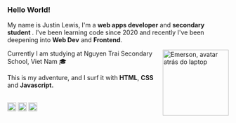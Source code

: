 <h3>Hello World!</h3>

My name is Justin Lewis, I'm a <strong>web apps developer</strong>  and  <strong>secondary student </strong>. I've been learning code since 2020 and recently I've been deepening into <strong>Web Dev</strong> and <strong>Frontend</strong>.

<img align="right" alt="Emerson, avatar atrás do laptop" src="./memoji avatar.png" width="150">

Currently I am studying at Nguyen Trai Secondary School, Viet Nam 🎓

This is my adventure, and I surf it with <strong>HTML</strong>, <strong>CSS</strong> and <strong>Javascript.</strong><br><br>

<p align="left"><a target="_blank" href="https://www.linkedin.com/in/emerson-lima-94247822b/" title="LinkedIn"><img alt="LinkedIn's Logo" height="20" src="./brand-linkedin.png"></a> <a target="_blank" href="https://vsco.co/dimitrlims/gallery" title="VSCO"><img alt="VSCO Logo" height="20" src="./brand-vsco.png"></a> <a target="_blank" href="https://twitter.com/emslimas" title="Twitter"><img alt="Twitter's Logo" height="20" src="./brand-twitter.png"></a></p>
